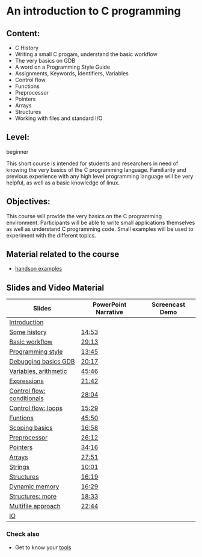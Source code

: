 # An introduction to C programming

## Content:
* C History
* Writing a small C progam, understand the basic workflow
* The very basics on GDB
* A word on a Programming Style Guide
* Assignments, Keywords, Identifiers, Variables
* Control flow
* Functions
* Preprocessor
* Pointers
* Arrays 
* Structures
* Working with files and standard I/O

## Level: 
beginner

This short course is intended for students and researchers in need of
knowing the very basics of the C programming language.
Familiarity and previous experience with any high level programming
language will be very helpful, as well as a basic knowledge of linux.

## Objectives: 
This course will provide the very basics on the C programming environment.
Participants will be able to write small applications themselves as well
as understand C programming code.
Small examples will be used to experiment with the different topics.

## Material related to the course

* [handson examples](https://github.com/franklbvp/c_intro/blob/main/docs/Ccourse-examples.zip)

## Slides and Video Material

|Slides | PowerPoint Narrative | Screencast Demo |
|------------ | -------------------- | -----------------------|
| [Introduction](https://github.com/franklbvp/c_intro/blob/main/docs/Ccourse-00-Introduction.pdf)  |   |   |
| [Some history](https://github.com/franklbvp/c_intro/blob/main/docs/Ccourse-00-SomeHistory.pdf)  |  [14:53](https://kuleuven.mediaspace.kaltura.com/media/Ccourse-00-SomeHistory/1_2e8n2z3u) |   |
| [Basic workflow](https://github.com/franklbvp/c_intro/blob/main/docs/Ccourse-T-BasicWorkflow.pdf)  |  [29:13](https://kuleuven.mediaspace.kaltura.com/media/Ccourse-T-BasicWorkflow/1_pwj4imbo) |   |
| [Programming style](https://github.com/franklbvp/c_intro/blob/main/docs/Ccourse-T-ProgrammingStyle.pdf)  | [13:45](https://kuleuven.mediaspace.kaltura.com/media/Ccourse-T-ProgrammingStyle/1_38l82nh4)  |   |
| [Debugging basics GDB](https://github.com/franklbvp/c_intro/blob/main/docs/Ccourse-T-DebugC.pdf)  | [20:17](https://kuleuven.mediaspace.kaltura.com/media/Ccourse-T-DebugC/1_zqes4f7e)  |   |
| [Variables, arithmetic](https://github.com/franklbvp/c_intro/blob/main/docs/Ccourse-BBB-Variables_arithmetic.pdf)  | [45:46](https://kuleuven.mediaspace.kaltura.com/media/Ccourse-BBB-Variables_arthmetic/1_pyk8r2eb)  |   |
| [Expressions](https://github.com/franklbvp/c_intro/blob/main/docs/Ccourse-BBB-Expressions.pdf)  | [21:42](https://kuleuven.mediaspace.kaltura.com/media/Ccourse-BBB-Expressions/1_wj3eccz8)  |   |
| [Control flow: conditionals](https://github.com/franklbvp/c_intro/blob/main/docs/Ccourse-BBB-ControlFlow_Conditionals.pdf)  | [28:04](https://kuleuven.mediaspace.kaltura.com/media/Ccourse-BBB-ControlFlow_Conditionals/1_rhedhfsq)  |   |
| [Control flow: loops](https://github.com/franklbvp/c_intro/blob/main/docs/Ccourse-BBB-ControlFlow_Loops.pdf)  | [15:29](https://kuleuven.mediaspace.kaltura.com/media/Ccourse-BBB-ControlFlow_Loops/1_rsci04za)  |   |
| [Funtions](https://github.com/franklbvp/c_intro/blob/main/docs/Ccourse-BBB-Functions.pdf)  | [45:50](https://kuleuven.mediaspace.kaltura.com/media/Ccourse-BBB-Functions/1_v1gcjynk)  |   |
| [Scoping basics](https://github.com/franklbvp/c_intro/blob/main/docs/Ccourse-S-Scope_basics.pdf)  |  [16:58](https://kuleuven.mediaspace.kaltura.com/media/Ccourse-S-Scope_basics/1_0wp58qsy) |   |
| [Preprocessor](https://github.com/franklbvp/c_intro/blob/main/docs/Ccourse-S-Preprocessor.pdf)  |  [26:12](https://kuleuven.mediaspace.kaltura.com/media/Ccourse-S-Preprocessor/1_k219ecc4) |   |
| [Pointers](https://github.com/franklbvp/c_intro/blob/main/docs/Ccourse-S-Pointers_basics.pdf)  |  [34:16](https://kuleuven.mediaspace.kaltura.com/media/Ccourse-S-Pointer_basics/1_koqey0e6) |   |
| [Arrays](https://github.com/franklbvp/c_intro/blob/main/docs/Ccourse-S-Arrays_basics.pdf)  | [27:51](https://kuleuven.mediaspace.kaltura.com/media/Ccourse-S-Arrays_basics/1_1zh4ykft)  |   |
| [Strings](https://github.com/franklbvp/c_intro/blob/main/docs/Ccourse-S-Strings_basics.pdf)  | [10:01](https://kuleuven.mediaspace.kaltura.com/media/Ccourse-S-Strings_basics/1_044vbccn)  |   |
| [Structures](https://github.com/franklbvp/c_intro/blob/main/docs/Ccourse-S-Structures_more.pdf)  | [16:19](https://kuleuven.mediaspace.kaltura.com/media/Ccourse-S-Structures_basics/1_ly002x9s)  |   |
| [Dynamic memory](https://github.com/franklbvp/c_intro/blob/main/docs/Ccourse-S-MemoryManagement.pdf)  |  [16:29](https://kuleuven.mediaspace.kaltura.com/media/Ccourse-S-MemoryManagement/1_5mvhmrim) |   |
| [Structures: more](https://github.com/franklbvp/c_intro/blob/main/docs/Ccourse-S-Structures_more.pdf)  | [18:33](https://kuleuven.mediaspace.kaltura.com/media/Ccourse-S-Structures_more/1_8e3u3xhb)  |   |
| [Multifile approach](https://github.com/franklbvp/c_intro/blob/main/docs/Ccourse-S-multifile.pdf)  | [22:44](https://kuleuven.mediaspace.kaltura.com/media/Ccourse-S-multifile/1_qkq7907j)  |   |
| [IO](https://github.com/franklbvp/c_intro/blob/main/docs/Ccourse-IO.pdf)  |   |   |



### Check also

* Get to know your [tools](tools.md)

